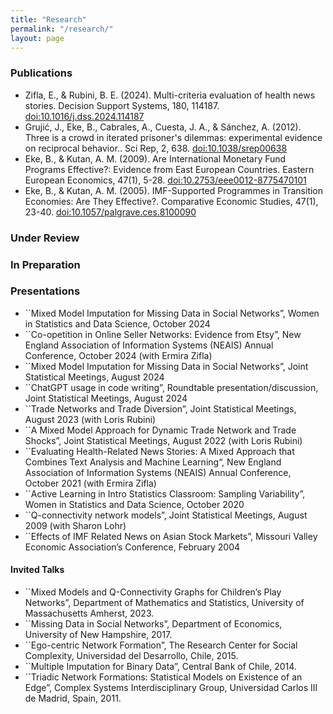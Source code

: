 ```yaml
---
title: "Research"
permalink: "/research/"
layout: page
---
```


### Publications

 - Zifla, E., & Rubini, B. E. (2024). Multi-criteria evaluation of health news stories. Decision Support Systems, 180, 114187. [doi:10.1016/j.dss.2024.114187](10.1016/j.dss.2024.114187)
 - Grujić, J., Eke, B., Cabrales, A., Cuesta, J. A., & Sánchez, A. (2012). Three is a crowd in iterated prisoner's dilemmas: experimental evidence on reciprocal behavior.. Sci Rep, 2, 638. [doi:10.1038/srep00638](10.1038/srep00638)
 - Eke, B., & Kutan, A. M. (2009). Are International Monetary Fund Programs Effective?: Evidence from East European Countries. Eastern European Economics, 47(1), 5-28. [doi:10.2753/eee0012-8775470101](10.2753/eee0012-8775470101)
 - Eke, B., & Kutan, A. M. (2005). IMF-Supported Programmes in Transition Economies: Are They Effective?. Comparative Economic Studies, 47(1), 23-40. [doi:10.1057/palgrave.ces.8100090](10.1057/palgrave.ces.8100090)

### Under Review

### In Preparation

### Presentations

- ``Mixed Model Imputation for Missing Data in Social Networks”, Women in Statistics
and Data Science, October 2024
- ``Co-opetition in Online Seller Networks: Evidence from Etsy”, New England Association
of Information Systems (NEAIS) Annual Conference, October 2024 (with
Ermira Zifla)
- ``Mixed Model Imputation for Missing Data in Social Networks”, Joint Statistical
Meetings, August 2024
- ``ChatGPT usage in code writing”, Roundtable presentation/discussion, Joint Statistical
Meetings, August 2024
- ``Trade Networks and Trade Diversion”, Joint Statistical Meetings, August 2023
(with Loris Rubini)
- ``A Mixed Model Approach for Dynamic Trade Network and Trade Shocks”, Joint
Statistical Meetings, August 2022 (with Loris Rubini)
- ``Evaluating Health-Related News Stories: A Mixed Approach that Combines Text
Analysis and Machine Learning“, New England Association of Information Systems
(NEAIS) Annual Conference, October 2021 (with Ermira Zifla)
- ``Active Learning in Intro Statistics Classroom: Sampling Variability”, Women in
Statistics and Data Science, October 2020
- ``Q-connectivity network models”, Joint Statistical Meetings, August 2009 (with
Sharon Lohr)
- ``Effects of IMF Related News on Asian Stock Markets”, Missouri Valley Economic
Association’s Conference, February 2004

#### Invited Talks

- ``Mixed Models and Q-Connectivity Graphs for Children’s Play Networks”,  Department of Mathematics and Statistics, University of Massachusetts Amherst, 2023.
- ``Missing Data in Social Networks”, Department of Economics, University of New Hampshire, 2017.
- ``Ego-centric Network Formation”, The Research Center for Social Complexity, Universidad del Desarrollo, Chile, 2015. 
- ``Multiple Imputation for Binary Data”, Central Bank of Chile, 2014.
- ``Triadic Network Formations: Statistical Models on Existence of an Edge”, Complex Systems Interdisciplinary Group, Universidad Carlos III de Madrid, Spain, 2011.
